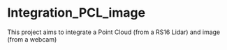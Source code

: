# Integration_PCL_image
This project aims to integrate a Point Cloud (from a RS16 Lidar) and image (from a webcam)
